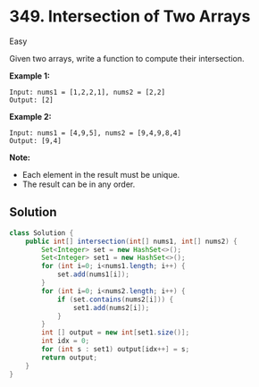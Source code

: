 # 349. Intersection of Two Arrays

Easy

Given two arrays, write a function to compute their intersection.

**Example 1:**

```text
Input: nums1 = [1,2,2,1], nums2 = [2,2]
Output: [2]
```

**Example 2:**

```text
Input: nums1 = [4,9,5], nums2 = [9,4,9,8,4]
Output: [9,4]
```

**Note:**

* Each element in the result must be unique.
* The result can be in any order.

## Solution

```java
class Solution {
    public int[] intersection(int[] nums1, int[] nums2) {
        Set<Integer> set = new HashSet<>();
        Set<Integer> set1 = new HashSet<>();
        for (int i=0; i<nums1.length; i++) {
            set.add(nums1[i]);
        }
        for (int i=0; i<nums2.length; i++) {
            if (set.contains(nums2[i])) {
                set1.add(nums2[i]);
            }
        }
        int [] output = new int[set1.size()];
        int idx = 0;
        for (int s : set1) output[idx++] = s;
        return output;
    }
}
```

